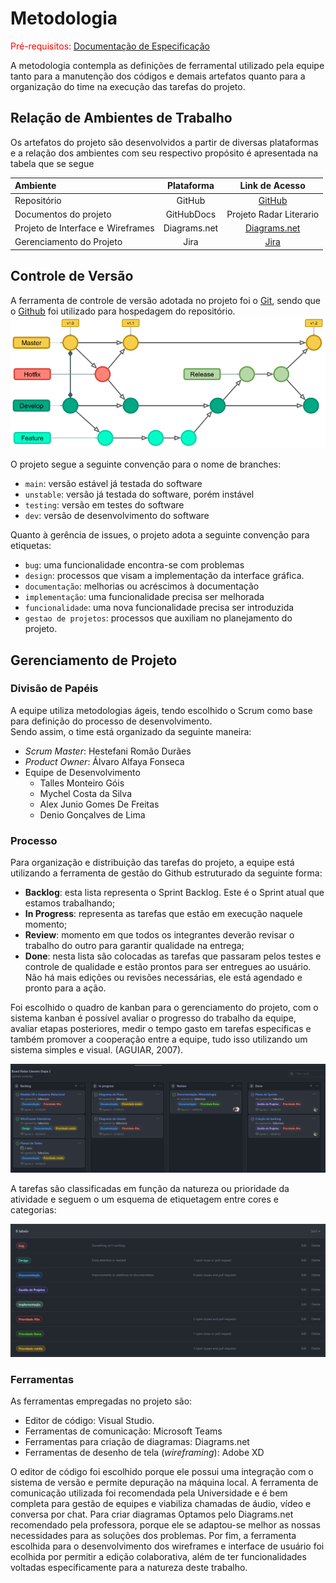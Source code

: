 
# Metodologia

<span style="color:red">Pré-requisitos: <a href="2-Especificação do Projeto.md"> Documentação de Especificação</a></span>

A metodologia contempla as definições de ferramental utilizado pela equipe tanto para a manutenção dos códigos e demais artefatos quanto para a organização do time na execução das tarefas do projeto.


## Relação de Ambientes de Trabalho

Os artefatos do projeto são desenvolvidos a partir de diversas plataformas e a relação dos ambientes com seu respectivo propósito é apresentada na tabela que se segue

Ambiente|Plataforma|Link de Acesso
|:--------|:----------:|:--------------:|
|Repositório|GitHub|  [GitHub](https://github.com/ICEI-PUC-Minas-PMV-ADS/pmv-ads-2022-1-e2-proj-int-t1-radar-literario)|
|Documentos do projeto|GitHubDocs|Projeto Radar Literario|[GitHub](https://github.com/ICEI-PUC-Minas-PMV-ADS/pmv-ads-2022-1-e2-proj-int-t1-radar-literario/tree/main/docs)|
|Projeto de Interface e  Wireframes| Diagrams.net | [Diagrams.net](https://www.diagrams.net/)|
|Gerenciamento do Projeto|Jira|[Jira](https://ads-puc.atlassian.net/jira/software/c/projects/RLE/boards/2/roadmap)|

## Controle de Versão

A ferramenta de controle de versão adotada no projeto foi o
[Git](https://git-scm.com/), sendo que o [Github](https://github.com)
foi utilizado para hospedagem do repositório.
![](./img/gitFlow.png)

O projeto segue a seguinte convenção para o nome de branches:

- `main`: versão estável já testada do software
- `unstable`: versão já testada do software, porém instável
- `testing`: versão em testes do software
- `dev`: versão de desenvolvimento do software

Quanto à gerência de issues, o projeto adota a seguinte convenção para
etiquetas:

- `bug`: uma funcionalidade encontra-se com problemas
- `design`: processos que visam a implementação da interface gráfica.
- `documentação`: melhorias ou acréscimos à documentação
- `implementação`: uma funcionalidade precisa ser melhorada
- `funcionalidade`: uma nova funcionalidade precisa ser introduzida
- `gestao de projetos`: processos que auxiliam no planejamento do projeto.

## Gerenciamento de Projeto

### Divisão de Papéis

A equipe utiliza metodologias ágeis, tendo escolhido o Scrum como base para definição do processo de desenvolvimento.  
Sendo assim, o time está organizado da seguinte maneira:  

* _Scrum Master_: Hestefani Romão Durães
* _Product Owner_: Álvaro Alfaya Fonseca
* Equipe de Desenvolvimento
  - Talles Monteiro Góis
  - Mychel Costa da Silva
  -	Alex Junio Gomes De Freitas
  -	Denio Gonçalves de Lima

### Processo

Para organização e distribuição das tarefas do projeto, a equipe está utilizando a ferramenta de gestão do Github estruturado da seguinte forma:

* **Backlog**: esta lista representa o Sprint Backlog. Este é o Sprint atual que estamos trabalhando;
* **In Progress**: representa as tarefas que estão em execução naquele momento;
* **Review**: momento em que todos os integrantes deverão revisar o trabalho do outro para garantir qualidade na entrega;
* **Done**: nesta lista são colocadas as tarefas que passaram pelos testes e controle de qualidade e estão prontos para ser entregues ao usuário. Não há mais edições ou revisões necessárias, ele está agendado e pronto para a ação.

Foi escolhido o quadro de kanban para o gerenciamento do projeto, com o sistema kanban é possível avaliar o progresso do trabalho da equipe, avaliar etapas posteriores, medir o tempo gasto em tarefas especificas e também promover a cooperação entre a equipe, tudo isso utilizando um sistema simples e visual. (AGUIAR, 2007).

![Quadro kanban-Radar Literario](./img/board-processos.png)

A tarefas são classificadas em função da natureza ou prioridade da atividade e seguem o um esquema de etiquetagem entre cores e categorias:

![labels-Radar Literario](./img/labels.png)

### Ferramentas

As ferramentas empregadas no projeto são:

- Editor de código: Visual Studio.
- Ferramentas de comunicação: Microsoft Teams
- Ferramentas para criação de diagramas: Diagrams.net
- Ferramentas de desenho de tela (_wireframing_): Adobe XD

O editor de código foi escolhido porque ele possui uma integração com o sistema de versão e permite depuração na máquina local. 
A ferramenta de comunicação utilizada foi recomendada pela Universidade e é bem completa para gestão de equipes e viabiliza chamadas de áudio, vídeo e conversa por chat. 
Para criar diagramas Optamos pelo Diagrams.net recomendado pela professora, porque ele se adaptou-se melhor as nossas necessidades para as soluções dos problemas. 
Por fim, a ferramenta escolhida para o desenvolvimento dos wireframes e interface de usuário foi ecolhida por permitir a edição colaborativa, além de ter funcionalidades voltadas especificamente para a natureza deste trabalho.